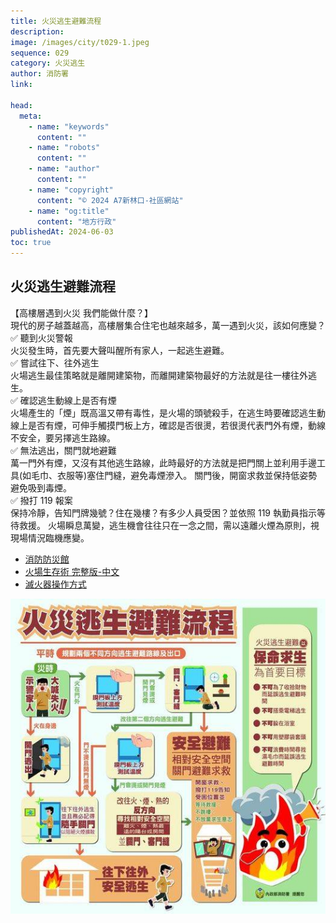 ```yaml
---
title: 火災逃生避難流程
description:
image: /images/city/t029-1.jpeg
sequence: 029
category: 火災逃生
author: 消防署
link:

head:
  meta:
    - name: "keywords"
      content: ""
    - name: "robots"
      content: ""
    - name: "author"
      content: ""
    - name: "copyright"
      content: "© 2024 A7新林口-社區網站"
    - name: "og:title"
      content: "地方行政"
publishedAt: 2024-06-03
toc: true
---
```


## 火災逃生避難流程

【高樓層遇到火災 我們能做什麼？】  
現代的房子越蓋越高，高樓層集合住宅也越來越多，萬一遇到火災，該如何應變？  
✅ 聽到火災警報  
火災發生時，首先要大聲叫醒所有家人，一起逃生避難。  
✅ 嘗試往下、往外逃生  
火場逃生最佳策略就是離開建築物，而離開建築物最好的方法就是往一樓往外逃生。  
✅ 確認逃生動線上是否有煙  
火場產生的「煙」既高溫又帶有毒性，是火場的頭號殺手，在逃生時要確認逃生動線上是否有煙，可伸手觸摸門板上方，確認是否很燙，若很燙代表門外有煙，動線不安全，要另擇逃生路線。  
✅ 無法逃出，關門就地避難  
萬一門外有煙，又沒有其他逃生路線，此時最好的方法就是把門關上並利用手邊工具(如毛巾、衣服等)塞住門縫，避免毒煙滲入。
關門後，開窗求救並保持低姿勢避免吸到毒煙。  
✅ 撥打 119 報案  
保持冷靜，告知門牌幾號？住在幾樓？有多少人員受困？並依照 119 執勤員指示等待救援。
火場瞬息萬變，逃生機會往往只在一念之間，需以遠離火煙為原則，視現場情況臨機應變。

- <a href="https://www.tfdp.com.tw/cht/index.php">消防防災館</a>
- <a href="https://www.youtube.com/watch?v=oQMLIpCp-D8">火場生存術 完整版-中文</a>
- <a href="https://www.youtube.com/watch?v=E9BTCC1yX94">滅火器操作方式</a>

![t029-1.jpeg](/images/city/t029-1.jpeg)
